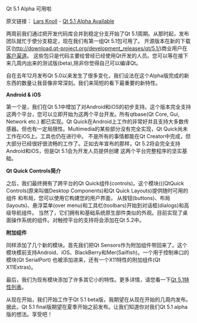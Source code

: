 Qt 5.1 Alpha 可用啦

原文链接： [Lars Knoll](http://blog.qt.digia.com/blog/author/lars/) - [Qt 5.1 Alpha Available](http://blog.qt.digia.com/blog/2013/04/08/qt-5-1-alpha-available/)

两周前我们通过把开发代码库合并到稳定分支开始了Qt 5.1周期。从那时起，发布团队就忙于使分支稳定，现在我们有第一组Qt 5.1包可用了。
开源版本在新的下载区(http://download.qt-project.org/development_releases/qt/5.1/)商业用户在[客户渠道](http://qt.digia.com/customerportal)。
这些包只是代码主要给曾经已经使用Qt开发的人员。您可以等在接下来几周内出来的测试版(beta),除非你觉得自己可以编译Qt。

自在去年12月发布Qt 5.0以来发生了很多变化，我们设法在这个Alpha版完成的新东西的数量让我音像非常深刻。我们来简短的看下最重要的新特性。

**Android & iOS**

第一个是，我们在Qt 5.1中增加了对Android和iOS的初步支持。这个版本完全支持这两个平台，您可以立即开始为这两个平台开发。所有qtbase(Qt Core, Gui, Network etc.)
都已实现。Qt Quick在Android上工作的非常好并且支持大多数传感器。但也有一定局限性。Multimedia的某些部分没有完全实现，Qt Quick尚未工作在iOS上。工具也仍在进行中。
不是所有的事情都能在Qt Creator中完成，但大部分已经很好很流畅的工作了。正如去年宣布的那样，Qt 5.2将会完全支持Android和iOS，但是Qt 5.1会为开发人员提供创建
这两个平台完整程序的坚实基础。

**Qt Quick Controls简介**

之后，我们最终拥有了跨平台的Qt Quick组件(controls)。这个模块(((QtQuick Controls(原来叫做Desktop Components)和Qt Quick Layouts)提供随时可用的组件
和布局，您可以使用它构建您的用户界面， 从按钮(buttons)、布局(layouts)、悬浮菜单(over menu)和工具栏(toolbars)开始到对话框(dialogs)和高级导航组件。
当然了，它们拥有和基础系统原生部件类似的外观。目前实现了桌面操作系统的组件。对触控平台的支持将会添加在Qt 5.2中。

**附加组件**

同样添加了几个新的模块。首先我们把Qt Sensors作为附加组件带回来了。这个模块模前支持Android、iOS、BlackBerry和Mer(Sailfish)。一个用于控制串口的模块(Qt SerialPort)
也被添加进来，还有一个X11特性的附加组件(Qt X11Extras)。

最后，我们为现有模块添加了许多其它小的特性。更多详情，请您看一下[Qt 5.1特性列表](http://qt-project.org/wiki/New-Features-in-Qt-5.1)。

从现在开始，我们开始工作于Qt 5.1 beta版，我期望在从现在开始的几周内发布。据此，Qt 5.1 final版期望在夏季开始之前发布。让我们知道你对我们Qt 5.1 alpha版的想法。享受吧！